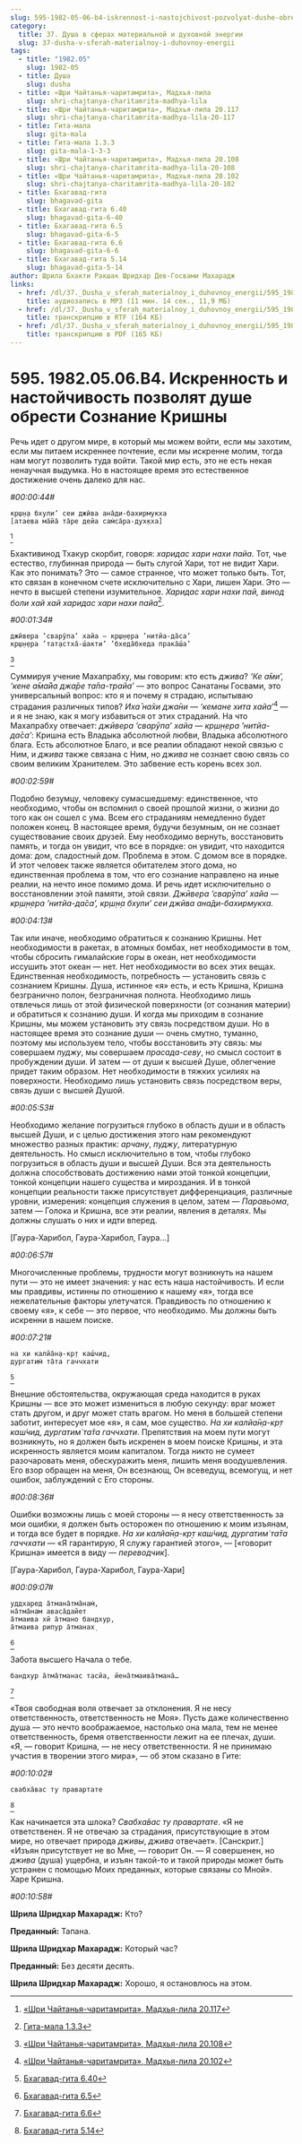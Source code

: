 ```yaml
---
slug: 595-1982-05-06-b4-iskrennost-i-nastojchivost-pozvolyat-dushe-obresti-soznanie-krishny
category:
  title: 37. Душа в сферах материальной и духовной энергии
  slug: 37-dusha-v-sferah-materialnoy-i-duhovnoy-energii
tags:
  - title: "1982.05"
    slug: 1982-05
  - title: Душа
    slug: dusha
  - title: «Шри Чайтанья-чаритамрита», Мадхья-лила
    slug: shri-chajtanya-charitamrita-madhya-lila
  - title: «Шри Чайтанья-чаритамрита», Мадхья-лила 20.117
    slug: shri-chajtanya-charitamrita-madhya-lila-20-117
  - title: Гита-мала
    slug: gita-mala
  - title: Гита-мала 1.3.3
    slug: gita-mala-1-3-3
  - title: «Шри Чайтанья-чаритамрита», Мадхья-лила 20.108
    slug: shri-chajtanya-charitamrita-madhya-lila-20-108
  - title: «Шри Чайтанья-чаритамрита», Мадхья-лила 20.102
    slug: shri-chajtanya-charitamrita-madhya-lila-20-102
  - title: Бхагавад-гита
    slug: bhagavad-gita
  - title: Бхагавад-гита 6.40
    slug: bhagavad-gita-6-40
  - title: Бхагавад-гита 6.5
    slug: bhagavad-gita-6-5
  - title: Бхагавад-гита 6.6
    slug: bhagavad-gita-6-6
  - title: Бхагавад-гита 5.14
    slug: bhagavad-gita-5-14
author: Шрила Бхакти Ракшак Шридхар Дев-Госвами Махарадж
links:
  - href: /dl/37._Dusha_v_sferah_materialnoy_i_duhovnoy_energii/595_1982.05.06.B4_SridharMj_Iskrennost_i_nastojchivost_pozvoljat_dushe_obresti_Soznanie_Krishny.mp3
    title: аудиозапись в MP3 (11 мин. 14 сек., 11,9 МБ)
  - href: /dl/37._Dusha_v_sferah_materialnoy_i_duhovnoy_energii/595_1982.05.06.B4_SridharMj_Iskrennost_i_nastojchivost_pozvoljat_dushe_obresti_Soznanie_Krishny.rtf
    title: транскрипцию в RTF (164 КБ)
  - href: /dl/37._Dusha_v_sferah_materialnoy_i_duhovnoy_energii/595_1982.05.06.B4_SridharMj_Iskrennost_i_nastojchivost_pozvoljat_dushe_obresti_Soznanie_Krishny.pdf
    title: транскрипцию в PDF (165 КБ)
---
```


# 595. 1982.05.06.B4. Искренность и настойчивость позволят душе обрести Сознание Кришны

Речь идет о другом мире, в который мы можем войти, если мы захотим, если мы питаем искреннее почтение, если мы искренне молим, тогда нам могут позволить туда войти. Такой мир есть, это не есть некая ненаучная выдумка. Но в настоящее время это естественное достижение очень далеко для нас.

*#00:00:44#*

    кр̣ш̣н̣а бхули’ сеи джӣва ана̄ди-бахирмукха
    [атаева ма̄йа̄ та̄ре дейа сам̇са̄ра-дух̣кха]
[^_ftn1]

Бхактивинод Тхакур скорбит, говоря: *харидас хари нахи пайа.* Тот, чье естество, глубинная природа — быть слугой Хари, тот не видит Хари. Как это понимать? Это — самое странное, что может только быть. Тот, кто связан в конечном счете исключительно с Хари, лишен Хари. Это — нечто в высшей степени изумительное. *Харидас хари нахи пай, винод боли хай хай харидас хари нахи пайа*[^_ftn2].

*#00:01:34#*

    джӣвера ’сварӯпа’ хайа — кр̣ш̣н̣ера ’нитйа-да̄са’
    кр̣ш̣н̣ера ’тат̣астха̄-ш́акти’ ’бхеда̄бхеда прака̄ш́а’
[^_ftn3]

Суммируя учение Махапрабху, мы говорим: кто есть *джива*? *‘Ке а̄ми’, ‘кене а̄ма̄йа джа̄ре та̄па-трайа’* — это вопрос Санатаны Госвами, это универсальный вопрос: кто я и почему я страдаю, испытываю страдания различных типов? *Иха̄ на̄хи джа̄ни — ‘кемане хита хайа’*[^_ftn4] — и я не знаю, как я могу избавиться от этих страданий. На что Махапрабху отвечает: *джӣвера ’сварӯпа’ хайа — кр̣ш̣н̣ера ’нитйа-да̄са’*: Кришна есть Владыка абсолютной любви, Владыка абсолютного блага. Есть абсолютное Благо, и все реалии обладают некой связью с Ним, и *джива* также связана с Ним, но *джива* не сознает свою связь со своим великим Хранителем. Это забвение есть корень всех зол.

*#00:02:59#*

Подобно безумцу, человеку сумасшедшему: единственное, что необходимо, чтобы он вспомнил о своей прошлой жизни, о жизни до того как он сошел с ума. Всем его страданиям немедленно будет положен конец. В настоящее время, будучи безумным, он не сознает существование своих друзей. Ему необходимо вернуть, восстановить память, и тогда он увидит, что все в порядке: он увидит, что находится дома: дом, сладостный дом. Проблема в этом. С домом все в порядке. И этот человек также является обитателем этого дома, но единственная проблема в том, что его сознание направлено на иные реалии, на нечто иное помимо дома. И речь идет исключительно о восстановлении этой памяти, этой связи. *Джӣвера ’сварӯпа’ хайа — кр̣ш̣н̣ера ’нитйа-да̄са’, кр̣ш̣н̣а бхули’ сеи джӣва ана̄ди-бахирмукха.*

*#00:04:13#*

Так или иначе, необходимо обратиться к сознанию Кришны. Нет необходимости в ракетах, в атомных бомбах, нет необходимости в том, чтобы сбросить гималайские горы в океан, нет необходимости иссушить этот океан — нет. Нет необходимости во всех этих вещах. Единственная необходимость, потребность — установить связь с сознанием Кришны. Душа, истинное «я» есть, и есть Кришна, Кришна безгранично полон, безграничная полнота. Необходимо лишь отвлечься лишь от этой физической поверхности (от сознания материи) и обратиться к сознанию души. И когда мы приходим в сознание Кришны, мы можем установить эту связь посредством души. Но в настоящее время это сознание души — очень смутно, туманно, поэтому мы используем тело, чтобы восстановить эту связь: мы совершаем *пуджу*, мы совершаем *прасада-севу*, но смысл состоит в пробуждении души. И затем — от души к высшей Душе, облегчение придет таким образом. Нет необходимости в тяжких усилиях на поверхности. Необходимо лишь установить связь посредством веры, связь души с высшей Душой.

*#00:05:53#*

Необходимо желание погрузиться глубоко в область души и в область высшей Души, и с целью достижения этого нам рекомендуют множество разных практик: *арчану*, *пуджу*, литературную деятельность. Но смысл исключительно в том, чтобы глубоко погрузиться в область души и высшей Души. Вся эта деятельность должна способствовать достижению нами этой тонкой концепции, тонкой концепции нашего существа и мироздания. И в тонкой концепции реальности также присутствует дифференциация, различные уровни, измерения: концепция служения в целом, затем — *Паравьома*, затем — Голока и Кришна, все эти реалии, явления в деталях. Мы должны слушать о них и идти вперед.

[Гаура-Харибол, Гаура-Харибол, Гаура…]

*#00:06:57#*

Многочисленные проблемы, трудности могут возникнуть на нашем пути — это не имеет значения: у нас есть наша настойчивость. И если мы правдивы, истинны по отношению к нашему «я», тогда все нежелательные факторы улетучатся. Правдивость по отношению к своему «я», к себе — это первое, что необходимо. Мы должны быть искренни в нашем поиске.

*#00:07:21#*

    на хи калйа̄н̣а-кр̣т каш́чид,
    дургатим̇ та̄та гаччхати
[^_ftn5]

Внешние обстоятельства, окружающая среда находится в руках Кришны — все это может измениться в любую секунду: враг может стать другом, и друг может стать врагом. Но меня в большей степени заботит, интересует мое «я», я сам, мое существо. *На хи калйа̄н̣а-кр̣т каш́чид, дургатим̇ та̄та гаччхати*. Препятствия на моем пути могут возникнуть, но я должен быть искренен в моем поиске Кришны, и эта искренность является моим капиталом. Тогда никто не сумеет разочаровать меня, обескуражить меня, лишить меня воодушевления. Его взор обращен на меня, Он всезнающ, Он всеведущ, всемогущ, и нет ошибок, заблуждений с Его стороны.

*#00:08:36#*

Ошибки возможны лишь с моей стороны — я несу ответственность за мои ошибки, я должен быть осторожен по отношению к моим изъянам, и тогда все будет в порядке. *На хи калйа̄н̣а-кр̣т каш́чид, дургатим̇ та̄та гаччхати* — «Я гарантирую, Я служу гарантией этого», — [«говорит Кришна» имеется в виду — *переводчик*].

[Гаура-Харибол, Гаура-Харибол, Гаура-Хари]

*#00:09:07#*

    уддхаред а̄тмана̄тма̄нам̇,
    на̄тма̄нам аваса̄дайет
    а̄тмаива хй а̄тмано бандхур,
    а̄тмаива рипур а̄тманах̣
[^_ftn6]

Забота высшего Начала о тебе.

    бандхур а̄тма̄тманас тасйа, йена̄тмаива̄тмана̄…
[^_ftn7]

«Твоя свободная воля отвечает за отклонения. Я не несу ответственность, ответственность не Моя». Пусть даже количественно душа — это нечто воображаемое, настолько она мала, тем не менее ответственность, бремя ответственности лежит на ее плечах, души. «Я, — говорит Кришна, — не несу ответственности. Я не принимаю участия в творении этого мира», — об этом сказано в Гите:

*#00:10:02#*

    свабха̄вас ту правартате
[^_ftn8]

Как начинается эта шлока? *Свабха̄вас ту правартате*. «Я не ответственен. Я не отвечаю за страдания, присутствующие в этом мире, но отвечает природа *дживы*, *джива* отвечает». [Санскрит.] «Изъян присутствует не во Мне, — говорит Он. — Я совершенен, но *джива* (душа) ущербна, и изъян такой-то и такой природы может быть устранен с помощью Моих преданных, которые связаны со Мной». Харе Кришна.

*#00:10:58#*

**Шрила Шридхар Махарадж:** Кто?

**Преданный:** Тапана.

**Шрила Шридхар Махарадж:** Который час?

**Преданный:** Без десяти десять.

**Шрила Шридхар Махарадж:** Хорошо, я остановлюсь на этом.



[^_ftn1]: [«Шри Чайтанья-чаритамрита», Мадхья-лила 20.117](../notes/shri-chajtanya-charitamrita-madhya-lila/shri-chajtanya-charitamrita-madhya-lila-20-117.md)

[^_ftn2]: [Гита-мала 1.3.3](../notes/gita-mala/gita-mala-1-3-3.md)

[^_ftn3]: [«Шри Чайтанья-чаритамрита», Мадхья-лила 20.108](../notes/shri-chajtanya-charitamrita-madhya-lila/shri-chajtanya-charitamrita-madhya-lila-20-108.md)

[^_ftn4]: [«Шри Чайтанья-чаритамрита», Мадхья-лила 20.102](../notes/shri-chajtanya-charitamrita-madhya-lila/shri-chajtanya-charitamrita-madhya-lila-20-102.md)

[^_ftn5]: [Бхагавад-гита 6.40](../notes/bhagavad-gita/bhagavad-gita-6-40.md)

[^_ftn6]: [Бхагавад-гита 6.5](../notes/bhagavad-gita/bhagavad-gita-6-5.md)

[^_ftn7]: [Бхагавад-гита 6.6](../notes/bhagavad-gita/bhagavad-gita-6-6.md)

[^_ftn8]: [Бхагавад-гита 5.14](../notes/bhagavad-gita/bhagavad-gita-5-14.md)
